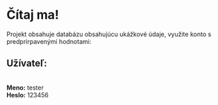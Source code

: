 <h1>Čítaj ma!</h1>

Projekt obsahuje databázu obsahujúcu ukážkové údaje, využite konto s predprirpavenými hodnotami:

<h2>Užívateľ:</h2><br>
<b>Meno:</b> tester<br>
<b>Heslo:</b> 123456<br>

